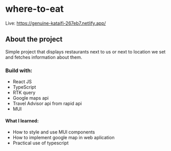 # where-to-eat

Live: https://genuine-kataifi-267eb7.netlify.app/

## About the project
Simple project that displays restaurants next to us or next to location we set and fetches information about them.
 
### Build with:
- React JS
- TypeScript
- RTK query
- Google maps api
- Travel Advisor api from rapid api
- MUI

#### What I learned:
- How to style and use MUI components
- How to implement google map in web aplication
- Practical use of typescript
